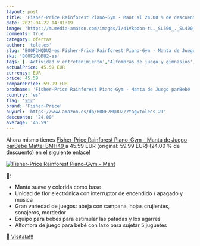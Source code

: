 ```yaml
---
layout: post
title: 'Fisher-Price Rainforest Piano-Gym - Mant al 24.00 % de descuento'
date: 2021-04-22 14:01:19
image: 'https://m.media-amazon.com/images/I/41Vkpobn-tL._SL500_._SL400_.jpg'
comments: true
category: ofertas
author: 'tole.es'
slug: 'B00F2MQDU2-es Fisher-Price Rainforest Piano-Gym - Manta de Juego parBebé...'
sku: 'B00F2MQDU2-es'
tags: [ 'Actividad y entretenimiento','Alfombras de juego y gimnasios','Bebé','fisher-price', ]
actualPrice: 45.59 EUR
currency: EUR
price: 45.59
comparePrice: 59.99 EUR
prodname: 'Fisher-Price Rainforest Piano-Gym - Manta de Juego parBebé  Mattel BMH49 '
country: 'es'
flag: '🇪🇸'
brand: 'Fisher-Price'
buyurl: 'https://www.amazon.es/dp/B00F2MQDU2/?tag=tolees-21'
descuento: '24.00'
average: '45.59'
---
```


Ahora mismo tienes [Fisher-Price Rainforest Piano-Gym - Manta de Juego parBebé  Mattel BMH49 ](https://www.amazon.es/dp/B00F2MQDU2/?tag=tolees-21) a 45.59 EUR (original: 59.99 EUR) (24.00 %  de descuento) en el siguiente enlace!

[![Fisher-Price Rainforest Piano-Gym - Mant](https://m.media-amazon.com/images/I/41Vkpobn-tL._SL500_._SL400_.jpg)](https://www.amazon.es/dp/B00F2MQDU2/?tag=tolees-21)

🔎:

- Manta suave y colorida como base
- Unidad de flor electrónica con interruptor de encendido / apagado y música
- Gran variedad de juegos: abeja con campana, hojas crujientes, sonajeros, mordedor
- Equipo para bebés para estimular las patadas y los agarres
- Alfombra de juego para bebé con lazo para sujetar 5 juguetes

[🛒 Visítala!!!](https://www.amazon.es/dp/B00F2MQDU2/?tag=tolees-21)
